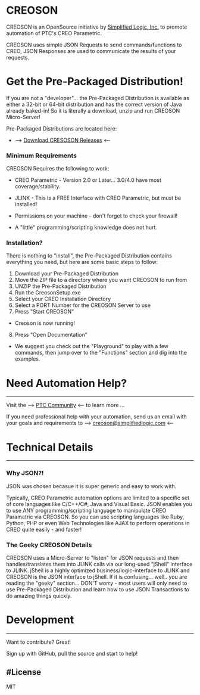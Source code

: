 
# CREOSON

CREOSON is an OpenSource initiative by [Simplified Logic, Inc.](http://www.simplifiedlogic.com) to promote automation of PTC's CREO Parametric.

CREOSON uses simple JSON Requests to send commands/functions to CREO, JSON Responses are used to communicate the results of your requests.



# Get the Pre-Packaged Distribution!
If you are not a "developer"... the Pre-Packaged Distribution is available as either a 32-bit or 64-bit distribution and has the correct version of Java already baked-in!  So it is literally a download, unzip and run CREOSON Micro-Server!

 Pre-Packaged Distributions are located here:
 - --> [Download CRESOSON Releases](https://github.com/SimplifiedLogic/creoson/releases) <--



### Minimum Requirements

CREOSON Requires the following to work:

* CREO Parametric - Version 2.0 or Later... 3.0/4.0 have most coverage/stability.
* JLINK - This is a FREE Interface with CREO Parametric, but must be installed!
* Permissions on your machine - don't forget to check your firewall!

* A "little" programming/scripting knowledge does not hurt.



### Installation?

There is nothing to "install", the Pre-Packaged Distribution contains everything you need, but here are some basic steps to follow:

1. Download your Pre-Packaged Distribution
2. Move the ZIP file to a directory where you want CREOSON to run from
3. UNZIP the Pre-Packaged Distribution
4. Run the CreosonSetup.exe
5. Select your CREO Installation Directory
6. Select a PORT Number for the CREOSON Server to use
7. Press "Start CREOSON"
- Creoson is now running!
8. Press "Open Documentation"
- We suggest you check out the "Playground" to play with a few commands, then jump over to the "Functions" section and dig into the examples.


# Need Automation Help?
----

Visit the --> [PTC Community](https://community.ptc.com/t5/Creo/ct-p/Creo) <-- to learn more ...

If you need professional help with your automation, send us an email with your goals and requirements to --> creoson@simplifiedlogic.com <--

# Technical Details

----

### Why JSON?!

JSON was chosen becasue it is super generic and easy to work with.

Typically, CREO Parametric automation options are limited to a specific set of core languages like C/C++/C#, Java and Visual Basic.  JSON enables you to use ANY programming/scripting language to manipulate CREO Parametric via CREOSON.  So you can use scripting languages like Ruby, Python, PHP or even Web Technologies like AJAX to perform operations in CREO quite easily - and faster!


### The Geeky CREOSON Details

CREOSON uses a Micro-Server to "listen" for JSON requests and then handles/translates them into JLINK calls via our long-used "jShell" interface to JLINK.  jShell is a highly optimized business/logic-interface to JLINK and CREOSON is the JSON interface to jShell.  If it is confusing... well.. you are reading the "geeky" section... DON'T worry - most users will only need to use Pre-Packaged Distribution and learn how to use JSON Transactions to do amazing things quickly.



# Development
----
Want to contribute? Great!

Sign up with GitHub, pull the source and start to help!


#License
----

MIT

